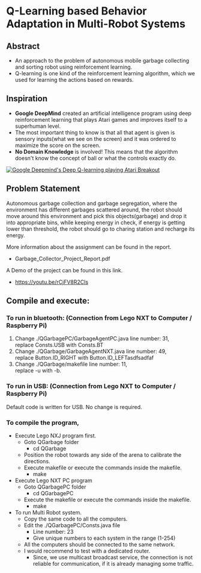 # Q-Learning based Behavior Adaptation in Multi-Robot Systems

## Abstract 

 - An approach to the problem of autonomous mobile garbage collecting and sorting robot using reinforcement learning.
 - Q-learning is one kind of the reinforcement learning algorithm, which we used for learning the actions based on rewards.

## Inspiration

 - <b>Google DeepMind</b> created an artificial intelligence program using deep reinforcement learning that plays Atari games and improves itself to a superhuman level.
 - The most important thing to know is that all that agent is given is sensory inputs(what we see on the screen) and it was ordered to maximize the score on the screen.
 - <b>No Domain Knowledge</b> is involved! This means that the algorithm doesn't know the concept of ball or what the controls exactly do.

[![Google Deepmind's Deep Q-learning playing Atari Breakout](https://img.youtube.com/vi/V1eYniJ0Rnk/0.jpg "Click to watch video!")](https://www.youtube.com/watch?v=V1eYniJ0Rnk)

## Problem Statement

Autonomous garbage collection and garbage segregation, where the environment has different garbages scattered around, the robot should move around this environment and pick this objects(garbage) and drop it into appropriate bins, while keeping energy in check, if energy is getting lower than threshold, the robot should go to charing station and recharge its energy.



More information about the assignment can be found in the report.  
* Garbage_Collector_Project_Report.pdf

A Demo of the project can be found in this link.  
* https://youtu.be/rCjFV8R2Cls

## Compile and execute:
### To run in bluetooth: (Connection from Lego NXT to Computer / Raspberry Pi)
1) Change ./QGarbagePC/GarbageAgentPC.java line number: 31,  
   replace Consts.USB with Consts.BT
2) Change ./QGarbage/GarbageAgentNXT.java line number: 49,  
   replace Button.ID_RIGHT with Button.ID_LEFTasdfsadfaf
3) Change ./QGarbage/makefile line number: 11,  
   replace -u with -b.

### To run in USB: (Connection from Lego NXT to Computer / Raspberry Pi)
   Default code is written for USB. No change is required.

### To compile the program,
* Execute Lego NXJ program first.  
  * Goto QGarbage folder  
    * cd QGarbage  
  * Position the robot towards any side of the arena to calibrate the directions.
  * Execute makefile or execute the commands inside the makefile.  
    * make  
* Execute Lego NXT PC program  
  * Goto QGarbagePC folder
    * cd QGarbagePC
  * Execute the makefile or execute the commands inside the makefile.
    * make
* To run Multi Robot system.
  * Copy the same code to all the computers.
  * Edit the ./QGarbagePC/Consts.java file
    * Line number: 23
    * Give unique numbers to each system in the range (1-254)
  * All the computers should be connected to the same network.
  * I would recommend to test with a dedicated router.
    * Since, we use multicast broadcast service, the connection is not reliable for communication, if it is already managing some traffic.
